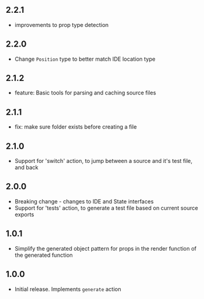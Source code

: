 ## 2.2.1

- improvements to prop type detection

## 2.2.0

- Change `Position` type to better match IDE location type

## 2.1.2

- feature: Basic tools for parsing and caching source files

## 2.1.1

- fix: make sure folder exists before creating a file

## 2.1.0

- Support for 'switch' action, to jump between a source and it's test file, and back

## 2.0.0

- Breaking change - changes to IDE and State interfaces
- Support for 'tests' action, to generate a test file based on current source exports

## 1.0.1

- Simplify the generated object pattern for props in the render function of the generated function

## 1.0.0

- Initial release. Implements `generate` action
